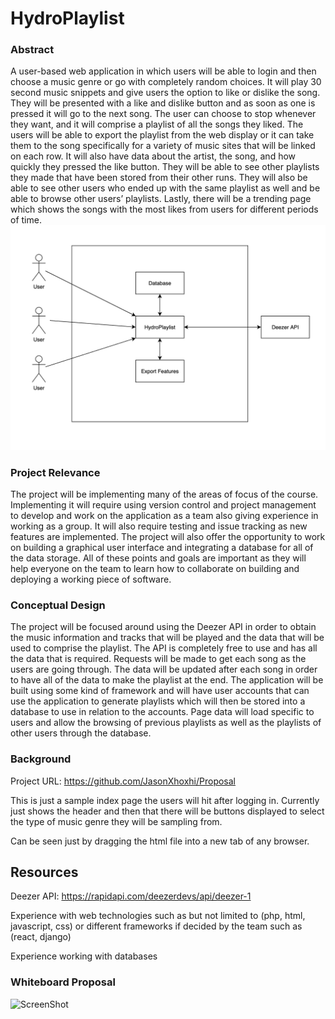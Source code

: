 # HydroPlaylist
### Abstract
A user-based web application in which users will be able to login and then choose a music genre or go with completely random choices. It will play 30 second music snippets and give users the option to like or dislike the song. They will be presented with a like and dislike button and as soon as one is pressed it will go to the next song. The user can choose to stop whenever they want, and it will comprise a playlist of all the songs they liked. The users will be able to export the playlist from the web display or it can take them to the song specifically for a variety of music sites that will be linked on each row. It will also have data about the artist, the song, and how quickly they pressed the like button. They will be able to see other playlists they made that have been stored from their other runs. They will also be able to see other users who ended up with the same playlist as well and be able to browse other users’ playlists. Lastly, there will be a trending page which shows the songs with the most likes from users for different periods of time. 
![ScreenShot](PropDiagram.png)
### Project Relevance
The project will be implementing many of the areas of focus of the course. Implementing it will require using version control and project management to develop and work on the application as a team also giving experience in working as a group. It will also require testing and issue tracking as new features are implemented. The project will also offer the opportunity to work on building a graphical user interface and integrating a database for all of the data storage. All of these points and goals are important as they will help everyone on the team to learn how to collaborate on building and deploying a working piece of software.
### Conceptual Design
The project will be focused around using the Deezer API in order to obtain the music information and tracks that will be played and the data that will be used to comprise the playlist. The API is completely free to use and has all the data that is required. Requests will be made to get each song as the users are going through. The data will be updated after each song in order to have all of the data to make the playlist at the end. The application will be built using some kind of framework and will have user accounts that can use the application to generate playlists which will then be stored into a database to use in relation to the accounts. Page data will load specific to users and allow the browsing of previous playlists as well as the playlists of other users through the database. 
### Background
Project URL: https://github.com/JasonXhoxhi/Proposal

This is just a sample index page the users will hit after logging in. Currently just shows the header and then that there will be buttons displayed to select the type of music genre they will be sampling from.

Can be seen just by dragging the html file into a new tab of any browser.

## Resources
Deezer API: https://rapidapi.com/deezerdevs/api/deezer-1

Experience with web technologies such as but not limited to (php, html, javascript, css) or different frameworks if decided by the team such as (react, django)

Experience working with databases
### Whiteboard Proposal
![ScreenShot](propslide.png)